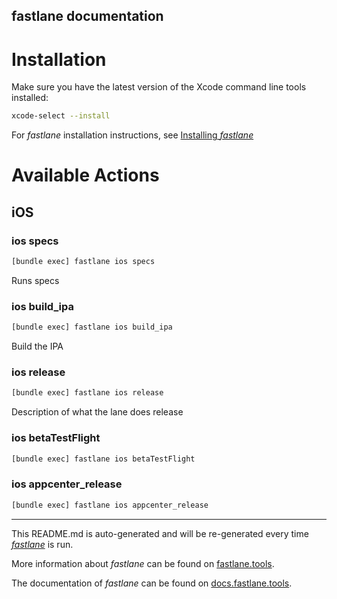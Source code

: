 fastlane documentation
----

# Installation

Make sure you have the latest version of the Xcode command line tools installed:

```sh
xcode-select --install
```

For _fastlane_ installation instructions, see [Installing _fastlane_](https://docs.fastlane.tools/#installing-fastlane)

# Available Actions

## iOS

### ios specs

```sh
[bundle exec] fastlane ios specs
```

Runs specs

### ios build_ipa

```sh
[bundle exec] fastlane ios build_ipa
```

Build the IPA

### ios release

```sh
[bundle exec] fastlane ios release
```

Description of what the lane does release

### ios betaTestFlight

```sh
[bundle exec] fastlane ios betaTestFlight
```



### ios appcenter_release

```sh
[bundle exec] fastlane ios appcenter_release
```



----

This README.md is auto-generated and will be re-generated every time [_fastlane_](https://fastlane.tools) is run.

More information about _fastlane_ can be found on [fastlane.tools](https://fastlane.tools).

The documentation of _fastlane_ can be found on [docs.fastlane.tools](https://docs.fastlane.tools).
